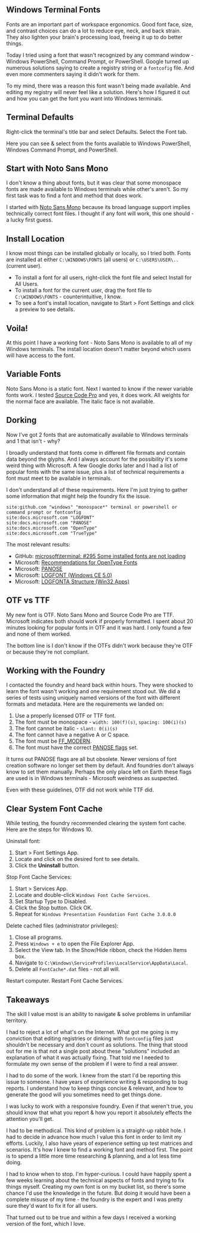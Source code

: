 ## Windows Terminal Fonts

Fonts are an important part of workspace ergonomics. Good font face, size, and contrast choices can do a lot to reduce eye, neck, and back strain. They also lighten your brain's processing load, freeing it up to do better things. 

Today I tried using a font that wasn't recognized by any command window - Windows PowerShell, Command Prompt, or PowerShell. Google turned up numerous solutions saying to create a registry string or a `fontcofig` file. And even more commenters saying it didn't work for them. 

To my mind, there was a reason this font wasn't being made available. And editing my registry will never feel like a solution. Here's how I figured it out and how you can get the font you want into Windows terminals. 

## Terminal Defaults

Right-click the terminal's title bar and select Defaults. Select the Font tab.

Here you can see & select from the fonts available to Windows PowerShell, Windows Command Prompt, and PowerShell.

## Start with Noto Sans Mono

I don't know a thing about fonts, but it was clear that some monospace fonts are made available to Windows terminals while other's aren't. So my first task was to find a font and method that does work. 

I started with [Noto Sans Mono](https://fonts.google.com/noto/specimen/Noto+Sans+Mono) because its broad language support implies technically correct font files. I thought if any font will work, this one should - a lucky first guess. 

## Install Location

I know most things can be installed globally or locally, so I tried both. Fonts are installed at either `C:\WINDOWS\FONTS` (all users) or `C:\USERS\USER\..` (current user). 

* To install a font for all users, right-click the font file and select Install for All Users.
* To install a font for the current user, drag the font file to `C:\WINDOWS\FONTS` - counterintuitive, I know. 
* To see a font's install location, navigate to Start > Font Settings and click a preview to see details. 

## Voila!

At this point I have a working font - Noto Sans Mono is available to all of my Windows terminals. The install location doesn't matter beyond which users will have access to the font. 

## Variable Fonts

Noto Sans Mono is a static font. Next I wanted to know if the newer variable fonts work. I tested [Source Code Pro](https://fonts.google.com/specimen/Source+Code+Pro?query=source+code) and yes, it does work. All weights for the normal face are available. The italic face is not available. 

## Dorking

Now I've got 2 fonts that are automatically available to Windows terminals and 1 that isn't - why?

I broadly understand that fonts come in different file formats and contain data beyond the glyphs. And I always account for the possibility it's some weird thing with Microsoft. A few Google dorks later and I had a list of popular fonts with the same issue, plus a list of technical requirements a font must meet to be available in terminals.  

I don't understand all of these requirements. Here I'm just trying to gather some information that might help the foundry fix the issue. 

```
site:github.com "windows" "monospace*" terminal or powershell or command prompt or fontconfig
site:docs.microsoft.com "LOGFONT"
site:docs.microsoft.com "PANOSE"
site:docs.microsoft.com "OpenType"
site:docs.microsoft.com "TrueType"
```

The most relevant results: 

* GitHub: [microsoft\terminal: #295 Some installed fonts are not loading](https://github.com/microsoft/terminal/issues/295)
* Microsoft: [Recommendations for OpenType Fonts](https://docs.microsoft.com/en-us/typography/opentype/spec/recom)
* Microsoft: [PANOSE](https://docs.microsoft.com/en-us/openspecs/office_file_formats/ms-doc/6063ca18-7f12-41bf-9e6b-eaaecdc315a0)
* Microsoft: [LOGFONT (Windows CE 5.0)](https://docs.microsoft.com/en-us/previous-versions/windows/embedded/ms901140(v=msdn.10))
* Microsoft: [LOGFONTA Structure (Win32 Apps)](https://docs.microsoft.com/en-us/windows/win32/api/wingdi/ns-wingdi-logfonta)

## OTF vs TTF

My new font is OTF. Noto Sans Mono and Source Code Pro are TTF. Microsoft indicates both should work if properly formatted. I spent about 20 minutes looking for popular fonts in OTF and it was hard. I only found a few and none of them worked. 

The bottom line is I don't know if the OTFs didn't work because they're OTF or because they're not compliant. 

## Working with the Foundry

I contacted the foundry and heard back within hours. They were shocked to learn the font wasn't working and one requirement stood out. We did a series of tests using uniquely named versions of the font with different formats and metadata. Here are the requirements we landed on: 

1. Use a properly licensed OTF or TTF font. 
1. The font must be monospace - `width: 100(f)(s)`, `spacing: 100(i)(s)`
1. The font cannot be italic - `slant: 0(i)(s)`
1. The font cannot have a negative A or C space.
1. The font must be [FF_MODERN](https://docs.microsoft.com/en-us/openspecs/windows_protocols/ms-wmf/9a632766-1f1c-4e2b-b1a4-f5b1a45f99ad).
1. The font must have the correct [PANOSE flags](https://docs.microsoft.com/en-us/openspecs/office_file_formats/ms-doc/6063ca18-7f12-41bf-9e6b-eaaecdc315a0) set.

It turns out PANOSE flags are all but obsolete. Newer versions of font creation software no longer set them by default. And foundries don't always know to set them manually. Perhaps the only place left on Earth these flags are used is in Windows terminals - Microsoft weirdness as suspected. 

Even with these guidelines, OTF did not work while TTF did. 

## Clear System Font Cache

While testing, the foundry recommended clearing the system font cache. Here are the steps for Windows 10. 

Uninstall font: 

1. Start > Font Settings App.
1. Locate and click on the desired font to see details.
1. Click the **Uninstall** button. 

Stop Font Cache Services: 

1. Start > Services App.
1. Locate and double-click `Windows Font Cache Services`. 
1. Set Startup Type to Disabled. 
1. Click the Stop button. Click OK. 
1. Repeat for `Windows Presentation Foundation Font Cache 3.0.0.0`

Delete cached files (administrator privileges): 

1. Close all programs. 
1. Press `Windows + e` to open the File Explorer App.
1. Select the View tab. In the Show/Hide ribbon, check the Hidden Items box. 
1. Navigate to `C:\Windows\ServiceProfiles\LocalService\AppData\Local`.
1. Delete all `FontCache*.dat` files - not all will. 

Restart computer. Restart Font Cache Services. 

## Takeaways

The skill I value most is an ability to navigate & solve problems in unfamiliar territory. 

I had to reject a lot of what's on the Internet. What got me going is my conviction that editing registries or dinking with `fontconfig` files just shouldn't be necessary and don't count as solutions. The thing that stood out for me is that not a single post about these "solutions" included an explanation of what it was actually fixing. That told me I needed to formulate my own sense of the problem if I were to find a real answer. 

I had to do some of the work. I knew from the start I'd be reporting this issue to someone. I have years of experience writing & responding to bug reports. I understand how to keep things concise & relevant, and how to generate the good will you sometimes need to get things done. 

I was lucky to work with a responsive foundry. Even if that weren't true, you should know that what you report & how you report it absolutely effects the attention you'll get. 

I had to be methodical. This kind of problem is a straight-up rabbit hole. I had to decide in advance how much I value this font in order to limit my efforts. Luckily, I also have years of experience setting up test matrices and scenarios. It's how I knew to find a working font and method first. The point is to spend a little more time researching & planning, and a lot less time doing. 

I had to know when to stop. I'm hyper-curious. I could have happily spent a few weeks learning about the technical aspects of fonts and trying to fix things myself. Creating my own font is on my bucket list, so there's some chance I'd use the knowledge in the future. But doing it would have been a complete misuse of my time - the foundry is the expert and I was pretty sure they'd want to fix it for all users. 

That turned out to be true and within a few days I received a working version of the font, which I love. 

